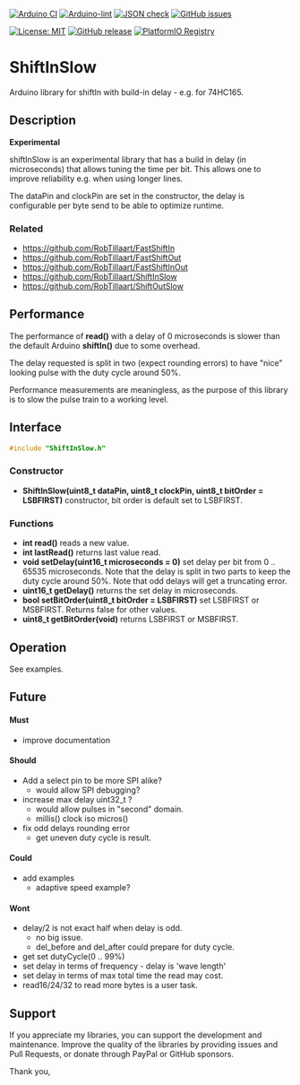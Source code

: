
[![Arduino CI](https://github.com/RobTillaart/ShiftInSlow/workflows/Arduino%20CI/badge.svg)](https://github.com/marketplace/actions/arduino_ci)
[![Arduino-lint](https://github.com/RobTillaart/ShiftInSlow/actions/workflows/arduino-lint.yml/badge.svg)](https://github.com/RobTillaart/ShiftInSlow/actions/workflows/arduino-lint.yml)
[![JSON check](https://github.com/RobTillaart/ShiftInSlow/actions/workflows/jsoncheck.yml/badge.svg)](https://github.com/RobTillaart/ShiftInSlow/actions/workflows/jsoncheck.yml)
[![GitHub issues](https://img.shields.io/github/issues/RobTillaart/ShiftInSlow.svg)](https://github.com/RobTillaart/ShiftInSlow/issues)

[![License: MIT](https://img.shields.io/badge/license-MIT-green.svg)](https://github.com/RobTillaart/ShiftInSlow/blob/master/LICENSE)
[![GitHub release](https://img.shields.io/github/release/RobTillaart/ShiftInSlow.svg?maxAge=3600)](https://github.com/RobTillaart/ShiftInSlow/releases)
[![PlatformIO Registry](https://badges.registry.platformio.org/packages/robtillaart/library/ShiftInSlow.svg)](https://registry.platformio.org/libraries/robtillaart/ShiftInSlow)


# ShiftInSlow

Arduino library for shiftIn with build-in delay - e.g. for 74HC165.


## Description

**Experimental**

shiftInSlow is an experimental library that has a build in delay (in microseconds) that allows tuning the time per bit. 
This allows one to improve reliability e.g. when using longer lines.

The dataPin and clockPin are set in the constructor, the delay is configurable per byte send to be able to optimize runtime.


### Related

- https://github.com/RobTillaart/FastShiftIn
- https://github.com/RobTillaart/FastShiftOut
- https://github.com/RobTillaart/FastShiftInOut
- https://github.com/RobTillaart/ShiftInSlow
- https://github.com/RobTillaart/ShiftOutSlow


## Performance

The performance of **read()** with a delay of 0 microseconds is slower than the default Arduino 
**shiftIn()** due to some overhead. 

The delay requested is split in two (expect rounding errors) to have "nice" looking pulse
with the duty cycle around 50%.

Performance measurements are meaningless, as the purpose of this library is to 
slow the pulse train to a working level.


## Interface

```cpp
#include "ShiftInSlow.h"
```

### Constructor

- **ShiftInSlow(uint8_t dataPin, uint8_t clockPin, uint8_t bitOrder = LSBFIRST)** constructor, 
bit order is default set to LSBFIRST.

### Functions

- **int read()** reads a new value.
- **int lastRead()** returns last value read.
- **void setDelay(uint16_t microseconds = 0)** set delay per bit from 0 .. 65535 microseconds. 
Note that the delay is split in two parts to keep the duty cycle around 50%.
Note that odd delays will get a truncating error.
- **uint16_t getDelay()** returns the set delay in microseconds.
- **bool setBitOrder(uint8_t bitOrder = LSBFIRST)** set LSBFIRST or MSBFIRST. Returns false for other values.
- **uint8_t getBitOrder(void)** returns LSBFIRST or MSBFIRST.


## Operation

See examples.


## Future

#### Must

- improve documentation

#### Should

- Add a select pin to be more SPI alike?
  - would allow SPI debugging?
- increase max delay uint32_t ?
  - would allow pulses in "second" domain.
  - millis() clock iso micros()
- fix odd delays rounding error
  - get uneven duty cycle is result.

#### Could

- add examples
  - adaptive speed example?

#### Wont

- delay/2 is not exact half when delay is odd.
  - no big issue.
  - del_before and del_after could prepare for duty cycle.
- get set dutyCycle(0 .. 99%)
- set delay in terms of frequency - delay is 'wave length'
- set delay in terms of max total time the read may cost.
- read16/24/32 to read more bytes is a user task.


## Support

If you appreciate my libraries, you can support the development and maintenance.
Improve the quality of the libraries by providing issues and Pull Requests, or
donate through PayPal or GitHub sponsors.

Thank you,
